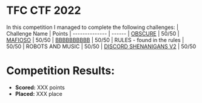 # TFC CTF 2022
 In this competition I managed to complete the following challenges:
 | Challenge Name          | Points
 | --------------          | ------
 | [OBSCURE](https://github.com/LeonGurin/TFC-CTF-2022-Writeup/tree/main/OBSCURE) | 50/50
 | [MAFIOSO](https://github.com/LeonGurin/TFC-CTF-2022-Writeup/tree/main/MAFIOSO) | 50/50
 | [BBBBBBBBBB](https://github.com/LeonGurin/TFC-CTF-2022-Writeup/tree/main/BBBBBBBBBB) | 50/50
 | RULES - found in the rules | 50/50
 | ROBOTS AND MUSIC | 50/50
 | [DISCORD SHENANIGANS V2](https://github.com/LeonGurin/TFC-CTF-2022-Writeup/tree/main/DISCORD%20SHENANIGANS%20V2) | 50/50

# Competition Results:
* **Scored:** XXX points
* **Placed:** XXX place

